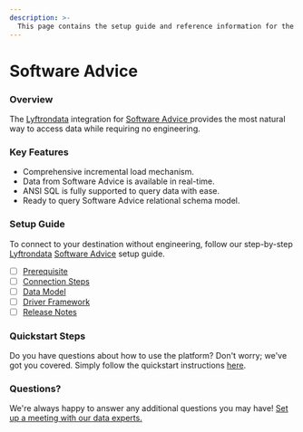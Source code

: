 ```yaml
---
description: >-
  This page contains the setup guide and reference information for the Software Advice source connector.
---
```


# Software Advice

### Overview

The [Lyftrondata](https://www.lyftrondata.com/) integration for [Software Advice](https://www.lyftrondata.com/integration/software-advice/)[ ](https://www.lyftrondata.com/integration/software-advice/)provides the most natural way to access data while requiring no engineering.

### Key Features

* Comprehensive incremental load mechanism.
* Data from Software Advice is available in real-time.&#x20;
* ANSI SQL is fully supported to query data with ease.
* Ready to query Software Advice relational schema model.

### Setup Guide

To connect to your destination without engineering, follow our step-by-step [Lyftrondata](https://www.lyftrondata.com/)  [Software Advice](https://www.lyftrondata.com/integration/software-advice/) setup guide.

* [ ] [Prerequisite](../../marketing-analytics/software-advice/prerequisite.md)
* [ ] [Connection Steps](../../marketing-analytics/software-advice/connection-steps.md)
* [ ] [Data Model](../../marketing-analytics/software-advice/data-model/)
* [ ] [Driver Framework](../../marketing-analytics/software-advice/driver-framework/)
* [ ] [Release Notes](../../marketing-analytics/software-advice/release-notes.md)

### Quickstart Steps

Do you have questions about how to use the platform? Don't worry; we've got you covered. Simply follow the quickstart instructions [here](../../../quickstart-steps.md).

### Questions? <a href="#questions" id="questions"></a>

We're always happy to answer any additional questions you may have! [Set up a meeting with our data experts.](https://www.lyftrondata.com/book-a-meeting/)

